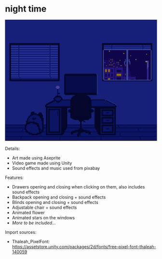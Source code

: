# night time

![Image of video game. Image of a dark blue room with a computer.](https://github.com/paper-clips/night-time/blob/main/Game%20Images/room-image.png?raw=true)

Details: <br>
- Art made using Aseprite <br>
- Video game made using Unity <br>
- Sound effects and music used from pixabay <br>

Features: <br>
- Drawers opening and closing when clicking on them, also includes sound effects <br>
- Backpack opening and closing + sound effects <br>
- Blinds opening and closing + sound effects <br>
- Adjustable chair + sound effects <br>
- Animated flower <br>
- Animated stars on the windows <br>
- _More to be included..._ <br>

Import sources: <br>
- Thaleah_PixelFont: https://assetstore.unity.com/packages/2d/fonts/free-pixel-font-thaleah-140059
